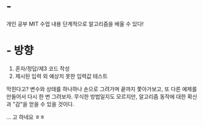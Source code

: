 # -
개인 공부
MIT 수업 내용
단계적으로 알고리즘을 배울 수 있다!


# - 방향
1. 혼자/정답/제3 코드 작성
2. 제시된 입력 외 예상치 못한 입력값 테스트

막힌다고? 변수와 상태를 하나하나 손으로 그려가며 끝까지 쫓아가보고, 또 다른 예제를 만들어서 다시 한 번 그려보자.
무식한 방법일지도 모르지만, 알고리즘 동작에 대한 확신과 "감"을 얻을 수 있을 것이다.

... 고 하네요 ㅎㅎ
